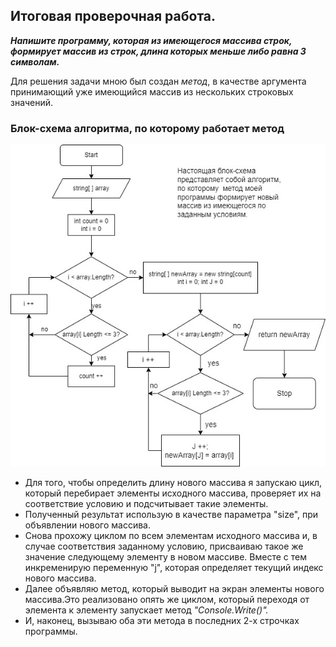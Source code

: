 ## Итоговая проверочная работа.
_**Напишите программу, которая из имеющегося массива строк,
формирует массив из строк, длина которых меньше либо равна 3 символам.**_

 Для решения задачи мною был создан *метод*, в качестве аргумента принимающий уже имеющийся массив из нескольких строковых значений.
### Блок-схема алгоритма, по которому работает метод 
![Блок-схема](блок-схема.jpg)

* Для того, чтобы определить длину нового массива я запускаю цикл, который перебирает элементы исходного массива, проверяет их на соответствие условию
и подсчитывает такие элементы.
 * Полученный результат использую в качестве параметра "size", при объявлении нового массива. 
 * Снова прохожу циклом
по всем элементам исходного массива и, в случае соответствия заданному условию, присваиваю такое же значение следующему элементу в новом массиве.
Вместе с тем инкременирую переменную "j", которая определяет текущий индекс нового массива.
* Далее объявляю метод, который выводит на экран элементы нового массива.Это реализовано опять же циклом, который переходя от элемента к элементу запускает метод *"Console.Write()".*
* И, наконец, вызываю оба эти метода в последних 2-х строчках программы.
